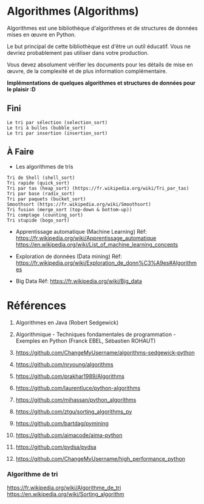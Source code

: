 # Algorithmes (Algorithms)

Algorithmes est une bibliothèque d'algorithmes et de structures de données mises en œuvre en Python.

Le but principal de cette bibliothèque est d'être un outil éducatif. Vous ne devriez probablement pas utiliser dans votre production.

Vous devez absolument vérifier les documents pour les détails de mise en œuvre, de la complexité et de plus information complémentaire.

**Implémentations de quelques algorithmes et structures de données pour le plaisir :D**

## Fini
```
Le tri par sélection (selection_sort)
Le tri à bulles (bubble_sort)
Le tri par insertion (insertion_sort)
```

## À Faire
* Les algorithmes de tris
```
Tri de Shell (shell_sort)
Tri rapide (quick_sort)
Tri par tas (heap_sort) (https://fr.wikipedia.org/wiki/Tri_par_tas)
Tri par base (radix_sort)
Tri par paquets (bucket_sort)
Smoothsort (https://fr.wikipedia.org/wiki/Smoothsort)
Tri fusion (merge_sort (top-down & bottom-up))
Tri comptage (counting_sort)
Tri stupide (bogo_sort)
```

* Apprentissage automatique (Machine Learning)
Réf:
https://fr.wikipedia.org/wiki/Apprentissage_automatique
https://en.wikipedia.org/wiki/List_of_machine_learning_concepts

* Exploration de données (Data mining)
Réf: https://fr.wikipedia.org/wiki/Exploration_de_donn%C3%A9es#Algorithmes

* Big Data
Réf: https://fr.wikipedia.org/wiki/Big_data

# Références
1. Algorithmes en Java (Robert Sedgewick)
2. Algorithmique - Techniques fondamentales de programmation - Exemples en Python (Franck EBEL, Sébastien ROHAUT)

3. https://github.com/ChangeMyUsername/algorithms-sedgewick-python
4. https://github.com/nryoung/algorithms
5. https://github.com/prakhar1989/Algorithms
6. https://github.com/laurentluce/python-algorithms
7. https://github.com/mihassan/python_algorithms
8. https://github.com/ztgu/sorting_algorithms_py
9. https://github.com/bartdag/pymining
10. https://github.com/aimacode/aima-python
11. https://github.com/pydsa/pydsa
12. https://github.com/ChangeMyUsername/high_performance_python

### Algorithme de tri
https://fr.wikipedia.org/wiki/Algorithme_de_tri
https://en.wikipedia.org/wiki/Sorting_algorithm